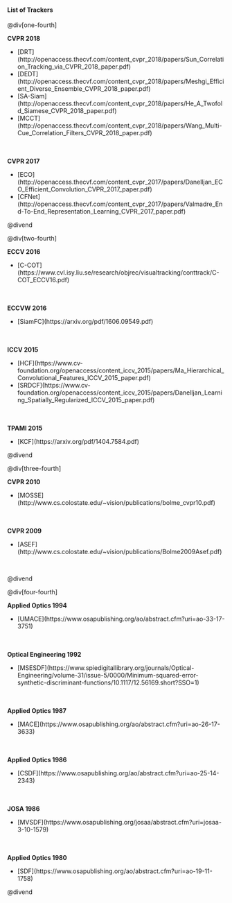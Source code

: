 #### List of Trackers

@div[one-fourth]

<b>CVPR 2018</b><br>
<ul>
  <li>[DRT](http://openaccess.thecvf.com/content_cvpr_2018/papers/Sun_Correlation_Tracking_via_CVPR_2018_paper.pdf)</li>
  <li>[DEDT](http://openaccess.thecvf.com/content_cvpr_2018/papers/Meshgi_Efficient_Diverse_Ensemble_CVPR_2018_paper.pdf)</li>
  <li>[SA-Siam](http://openaccess.thecvf.com/content_cvpr_2018/papers/He_A_Twofold_Siamese_CVPR_2018_paper.pdf)</li>
  <li>[MCCT](http://openaccess.thecvf.com/content_cvpr_2018/papers/Wang_Multi-Cue_Correlation_Filters_CVPR_2018_paper.pdf)</li>
</ul>
<br>
<br>
<b>CVPR 2017</b><br>
<ul>
  <li>[ECO](http://openaccess.thecvf.com/content_cvpr_2017/papers/Danelljan_ECO_Efficient_Convolution_CVPR_2017_paper.pdf)</li>
  <li>[CFNet](http://openaccess.thecvf.com/content_cvpr_2017/papers/Valmadre_End-To-End_Representation_Learning_CVPR_2017_paper.pdf)</li>
</ul>

@divend

@div[two-fourth]

<b>ECCV 2016</b><br>
<ul>
  <li>[C-COT](https://www.cvl.isy.liu.se/research/objrec/visualtracking/conttrack/C-COT_ECCV16.pdf)</li>
</ul>
<br>
<br>
<b>ECCVW 2016</b><br>
<ul>
  <li>[SiamFC](https://arxiv.org/pdf/1606.09549.pdf)</li>
</ul>
<br>
<br>
<b>ICCV 2015</b><br>
<ul>
  <li>[HCF](https://www.cv-foundation.org/openaccess/content_iccv_2015/papers/Ma_Hierarchical_Convolutional_Features_ICCV_2015_paper.pdf)</li>
  <li>[SRDCF](https://www.cv-foundation.org/openaccess/content_iccv_2015/papers/Danelljan_Learning_Spatially_Regularized_ICCV_2015_paper.pdf)</li>
</ul>
<br>
<br>
<b>TPAMI 2015</b><br>
<ul>
  <li>[KCF](https://arxiv.org/pdf/1404.7584.pdf)</li>
</ul>

@divend

@div[three-fourth]

<b>CVPR 2010</b><br>
<ul>
  <li>[MOSSE](http://www.cs.colostate.edu/~vision/publications/bolme_cvpr10.pdf)</li>
</ul>
<br>
<br>
<b>CVPR 2009</b><br>
<ul>
  <li>[ASEF](http://www.cs.colostate.edu/~vision/publications/Bolme2009Asef.pdf)</li>
</ul>
<br>

@divend

@div[four-fourth]

<b>Applied Optics 1994</b><br>
<ul>
  <li>[UMACE](https://www.osapublishing.org/ao/abstract.cfm?uri=ao-33-17-3751)</li>
</ul>
<br>
<br>
<b>Optical Engineering 1992</b><br>
<ul>
  <li>[MSESDF](https://www.spiedigitallibrary.org/journals/Optical-Engineering/volume-31/issue-5/0000/Minimum-squared-error-synthetic-discriminant-functions/10.1117/12.56169.short?SSO=1)</li>
</ul>
<br>
<br>
<b>Applied Optics 1987</b><br>
<ul>
  <li>[MACE](https://www.osapublishing.org/ao/abstract.cfm?uri=ao-26-17-3633)</li>
</ul>
<br>
<br>
<b>Applied Optics 1986</b><br>
<ul>
  <li>[CSDF](https://www.osapublishing.org/ao/abstract.cfm?uri=ao-25-14-2343)</li>
</ul>
<br>
<br>
<b>JOSA 1986</b><br>
<ul>
  <li>[MVSDF](https://www.osapublishing.org/josaa/abstract.cfm?uri=josaa-3-10-1579)</li>
</ul>
<br>
<br>
<b>Applied Optics 1980</b><br>
<ul>
  <li>[SDF](https://www.osapublishing.org/ao/abstract.cfm?uri=ao-19-11-1758)</li>
</ul>

@divend